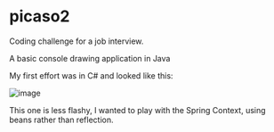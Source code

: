 # picaso2

Coding challenge for a job interview.

A basic console drawing application in Java

My first effort was in C# and looked like this:

![image](https://user-images.githubusercontent.com/2164086/181918545-5038b5f3-f979-4ea1-b777-378d6c6ce390.png)

This one is less flashy, I wanted to play with the Spring Context, using beans rather than reflection.
